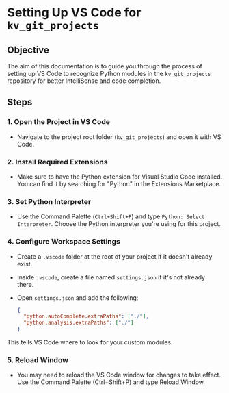 # Setting Up VS Code for `kv_git_projects`

## Objective

The aim of this documentation is to guide you through the process of setting up VS Code to recognize Python modules in the `kv_git_projects` repository for better IntelliSense and code completion.

## Steps

### 1. Open the Project in VS Code

- Navigate to the project root folder (`kv_git_projects`) and open it with VS Code.

### 2. Install Required Extensions

- Make sure to have the Python extension for Visual Studio Code installed. You can find it by searching for "Python" in the Extensions Marketplace.

### 3. Set Python Interpreter

- Use the Command Palette (`Ctrl+Shift+P`) and type `Python: Select Interpreter`. Choose the Python interpreter you're using for this project.

### 4. Configure Workspace Settings

- Create a `.vscode` folder at the root of your project if it doesn't already exist.
- Inside `.vscode`, create a file named `settings.json` if it's not already there.
- Open `settings.json` and add the following:

  ```json
  {
    "python.autoComplete.extraPaths": ["./"],
    "python.analysis.extraPaths": ["./"]
  }

This tells VS Code where to look for your custom modules.

### 5. Reload Window
- You may need to reload the VS Code window for changes to take effect. Use the Command Palette (Ctrl+Shift+P) and type Reload Window.